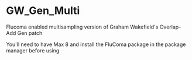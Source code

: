 # GW_Gen_Multi
Flucoma enabled multisampling version of Graham Wakefield's Overlap-Add Gen patch

You'll need to have Max 8 and install the FluComa package in the package manager before using
